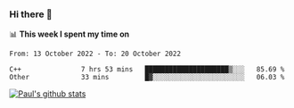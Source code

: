 ### Hi there 👋

📊 **This week I spent my time on**
<!--START_SECTION:waka-->

```text
From: 13 October 2022 - To: 20 October 2022

C++               7 hrs 53 mins   █████████████████████▒░░░   85.69 %
Other             33 mins         █▓░░░░░░░░░░░░░░░░░░░░░░░   06.03 %
```

<!--END_SECTION:waka-->


[![Paul's github stats](https://github-readme-stats.vercel.app/api?username=mickeyouyou&theme=dracula&show_icons=true)](https://github.com/anuraghazra/github-readme-stats)
